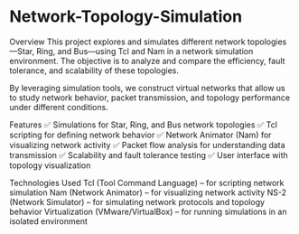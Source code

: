 # Network-Topology-Simulation

Overview
This project explores and simulates different network topologies—Star, Ring, and Bus—using Tcl and Nam in a network simulation environment. The objective is to analyze and compare the efficiency, fault tolerance, and scalability of these topologies.

By leveraging simulation tools, we construct virtual networks that allow us to study network behavior, packet transmission, and topology performance under different conditions.

Features
✅ Simulations for Star, Ring, and Bus network topologies
✅ Tcl scripting for defining network behavior
✅ Network Animator (Nam) for visualizing network activity
✅ Packet flow analysis for understanding data transmission
✅ Scalability and fault tolerance testing
✅ User interface with topology visualization

Technologies Used
Tcl (Tool Command Language) – for scripting network simulation
Nam (Network Animator) – for visualizing network activity
NS-2 (Network Simulator) – for simulating network protocols and topology behavior
Virtualization (VMware/VirtualBox) – for running simulations in an isolated environment
